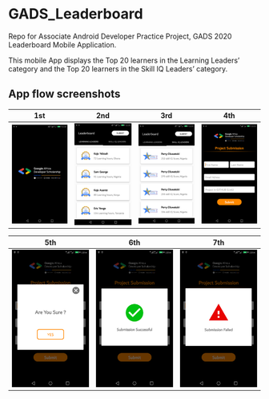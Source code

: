 # GADS_Leaderboard
Repo for Associate Android Developer Practice Project, GADS 2020 Leaderboard Mobile Application.

This mobile App displays the Top 20 learners in the Learning Leaders’ category and the Top 20 learners in the Skill IQ Leaders’ category.

## App flow screenshots

1st | 2nd | 3rd | 4th
------------ | ------------- | ------------- | -------------
![GitHub Logo](https://github.com/riadh26/GADS_Leaderboard/blob/master/Screenshots/1_splash_screen.png) | ![GitHub Logo](https://github.com/riadh26/GADS_Leaderboard/blob/master/Screenshots/2_learning_leaders.png) | ![GitHub Logo](https://github.com/riadh26/GADS_Leaderboard/blob/master/Screenshots/3_skill_iq_leaders.png) | ![GitHub Logo](https://github.com/riadh26/GADS_Leaderboard/blob/master/Screenshots/4_project_submission.png)


5th | 6th | 7th  
------------ | ------------- | -------------
![GitHub Logo](https://github.com/riadh26/GADS_Leaderboard/blob/master/Screenshots/5_confirmation_dialog.png) | ![GitHub Logo](https://github.com/riadh26/GADS_Leaderboard/blob/master/Screenshots/6_submission_done.png) | ![GitHub Logo](https://github.com/riadh26/GADS_Leaderboard/blob/master/Screenshots/7_submission_failed.png)
